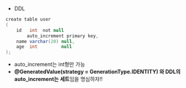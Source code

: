 - DDL

```java
create table user
(
    id   int  not null
        auto_increment primary key,
    name varchar(20) null,
    age  int         null
);
```

- auto_increment는 int형만 가능
- **@GeneratedValue(strategy = GenerationType.IDENTITY) 와  DDL의 auto_increment는 세트**임을 명심하자!!